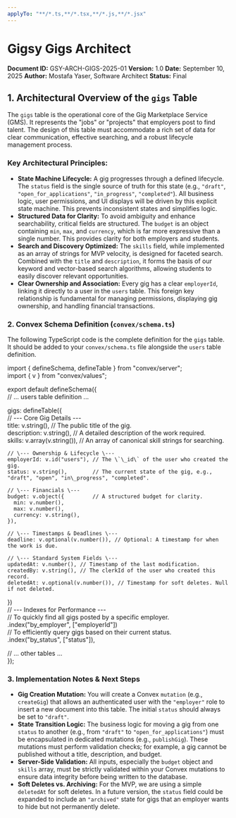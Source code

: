 ```yaml
---
applyTo: "**/*.ts,**/*.tsx,**/*.js,**/*.jsx"
---
```


# Gigsy Gigs Architect

**Document ID:** GSY-ARCH-GIGS-2025-01 **Version:** 1.0 **Date:** September 10, 2025 **Author:** Mostafa Yaser, Software Architect **Status:** Final

## **1\. Architectural Overview of the `gigs` Table**

The `gigs` table is the operational core of the Gig Marketplace Service (GMS). It represents the "jobs" or "projects" that employers post to find talent. The design of this table must accommodate a rich set of data for clear communication, effective searching, and a robust lifecycle management process.

### **Key Architectural Principles:**

* **State Machine Lifecycle:** A gig progresses through a defined lifecycle. The `status` field is the single source of truth for this state (e.g., `"draft"`, `"open_for_applications"`, `"in_progress"`, `"completed"`). All business logic, user permissions, and UI displays will be driven by this explicit state machine. This prevents inconsistent states and simplifies logic.  
* **Structured Data for Clarity:** To avoid ambiguity and enhance searchability, critical fields are structured. The `budget` is an object containing `min`, `max`, and `currency`, which is far more expressive than a single number. This provides clarity for both employers and students.  
* **Search and Discovery Optimized:** The `skills` field, while implemented as an array of strings for MVP velocity, is designed for faceted search. Combined with the `title` and `description`, it forms the basis of our keyword and vector-based search algorithms, allowing students to easily discover relevant opportunities.  
* **Clear Ownership and Association:** Every gig has a clear `employerId`, linking it directly to a user in the `users` table. This foreign key relationship is fundamental for managing permissions, displaying gig ownership, and handling financial transactions.

### **2\. Convex Schema Definition (`convex/schema.ts`)**

The following TypeScript code is the complete definition for the `gigs` table. It should be added to your `convex/schema.ts` file alongside the `users` table definition.

import { defineSchema, defineTable } from "convex/server";  
import { v } from "convex/values";

export default defineSchema({  
  // ... users table definition ...

  gigs: defineTable({  
    // \--- Core Gig Details \---  
    title: v.string(),        // The public title of the gig.  
    description: v.string(),  // A detailed description of the work required.  
    skills: v.array(v.string()), // An array of canonical skill strings for searching.

    // \--- Ownership & Lifecycle \---  
    employerId: v.id("users"), // The \`\_id\` of the user who created the gig.  
    status: v.string(),        // The current state of the gig, e.g., "draft", "open", "in\_progress", "completed".

    // \--- Financials \---  
    budget: v.object({         // A structured budget for clarity.  
      min: v.number(),  
      max: v.number(),  
      currency: v.string(),  
    }),

    // \--- Timestamps & Deadlines \---  
    deadline: v.optional(v.number()), // Optional: A timestamp for when the work is due.

    // \--- Standard System Fields \---  
    updatedAt: v.number(), // Timestamp of the last modification.  
    createdBy: v.string(), // The clerkId of the user who created this record.  
    deletedAt: v.optional(v.number()), // Timestamp for soft deletes. Null if not deleted.  
  })  
  // \--- Indexes for Performance \---  
  // To quickly find all gigs posted by a specific employer.  
  .index("by\_employer", \["employerId"\])  
  // To efficiently query gigs based on their current status.  
  .index("by\_status", \["status"\]),

  // ... other tables ...  
});

### **3\. Implementation Notes & Next Steps**

* **Gig Creation Mutation:** You will create a Convex `mutation` (e.g., `createGig`) that allows an authenticated user with the `"employer"` role to insert a new document into this table. The initial `status` should always be set to `"draft"`.  
* **State Transition Logic:** The business logic for moving a gig from one `status` to another (e.g., from `"draft"` to `"open_for_applications"`) must be encapsulated in dedicated mutations (e.g., `publishGig`). These mutations must perform validation checks; for example, a gig cannot be published without a title, description, and budget.  
* **Server-Side Validation:** All inputs, especially the `budget` object and `skills` array, must be strictly validated within your Convex mutations to ensure data integrity before being written to the database.  
* **Soft Deletes vs. Archiving:** For the MVP, we are using a simple `deletedAt` for soft deletes. In a future version, the `status` field could be expanded to include an `"archived"` state for gigs that an employer wants to hide but not permanently delete.
